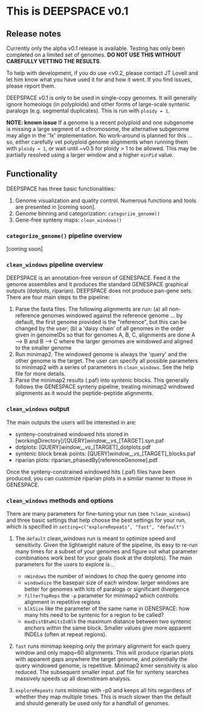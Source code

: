 
# This is DEEPSPACE v0.1

## Release notes

Currently only the alpha v0.1 release is available. Testing has only been completed on a limited set of genomes. **DO NOT USE THIS WITHOUT CAREFULLY VETTING THE RESULTS**. 

To help with development, if you do use <v0.2, please contact JT Lovell and let him know what you have used it for and how it went. If you find issues, please report them. 

DEEPSPACE v0.1 is only to be used in single-copy genomes. It will generally ignore homeologs (in polyploids) and other forms of large-scale syntenic paralogs (e.g. segmental duplicates). This is run with `ploidy = 1`.

**NOTE: known issue** If a genome is a recent polyploid and one subgenome is missing a large segment of a chromosome, the alternative subgenome may align in the '1x' implementation. No work-around is planned for this ... so, either carefully vet polyploid genome alignments when running them with `ploidy = 1`, or wait until ~v0.5 for ploidy > 1 to be allowed. This may be partially resolved using a larger window and a higher `minPid` value.


## Functionality 

DEEPSPACE has three basic functionalities:

1. Genome visualization and quality control. Numerous functions and tools are presented in [coming soon].
2. Genome binning and categorization: `categorize_genome()`
3. Gene-free synteny maps: `clean_windows()`

### `categorize_genome()` pipeline overview

[coming soon]


### `clean_windows` pipeline overview

DEEPSPACE is an annotation-free version of GENESPACE. Feed it the genome assemblies and it produces the standard GENESPACE graphical outputs (dotplots, riparian). DEEPSPACE does not produce pan-gene sets. There are four main steps to the pipeline:

1. Parse the fasta files. The following alignments are run: (a) all non-reference genomes windowed against the reference genome ... by default, the first genome provided is the "reference", but this can be changed by the user; (b) a 'daisy chain' of all genomes in the order given in genomeIDs so that for genomes A, B, C, alignments are done A --> B and B --> C where the larger genomes are windowed and aligned to the smaller genome
2. Run minimap2. The windowed genome is always the 'query' and the other genome is the target. The user can specify all possible parameters to minimap2 with a series of parameters in `clean_windows`. See the help file for more details. 
3. Parse the minimap2 results (.paf) into syntenic blocks. This generally follows the GENESPACE synteny pipeline, treating minimap2 windowed alignments as it would the peptide-peptide alignments. 

### `clean_windows` output

The main outputs the users will be interested in are:

- synteny-constrained windowed hits stored in [workingDirectory]/[QUERY]_window__vs__[TARGET].syn.paf 
- dotplots: [QUERY]_window__vs__[TARGET]_dotplots.pdf
- syntenic block break points: [QUERY]_window__vs__[TARGET]_blocks.paf
- riparian plots: riparian_phasedBy[referenceGenome].pdf

Once the synteny-constrained windowed hits (.paf) files have been produced, 
you can customize riparian plots in a similar manner to those in GENESPACE. 

### `clean_windows` methods and options

There are many parameters for fine-tuning your run (see `?clean_windows`) and three basic settings that help choose the best settings for your run, which is specified in `setting=c("exploreRepeats", "fast", "default")`

1. The `default` clean_windows run is meant to optimize speed and sensitivity. Given the lightweight nature of the pipeline, its easy to re-run many times for a subset of your genomes and figure out what parameter combinations work best for your goals (look at the dotplots). The main parameters for the users to explore is .. 

    - `nWindows` the number of windows to chop the query genome into
    - `windowSize` the basepair size of each window: larger windows are better for genomes with lots of paralogs or significant divergence
    - `filterTopReps` the `-p` parameter for minimap2 which controlls alignment in repetitive regions
    - `blkSize` like the parameter of the same name in GENESPACE: how many hits need to be syntenic for a region to be called?
    - `maxDistBtwHitsInBlk` the maximum distance between two syntenic anchors within the same block. Smaller values give more apparent INDELs (often at repeat regions). 
    
2. `fast` runs minimap keeping only the primary alignment for each query window and only mapq=60 alignments. This will produce riparian plots with apparent gaps anywhere the target genome, and potentially the query windowed genome, is repetitive. Minimap2 kmer sensitivity is also reduced. The subsequent smaller input .paf file for synteny searches massively speeds up all downstream analysis. 
3. `exploreRepeats` runs minimap with -p0 and keeps all hits regardless of whether they map multiple times. This is much slower than the default and should generally be used only for a handfull of genomes. 


